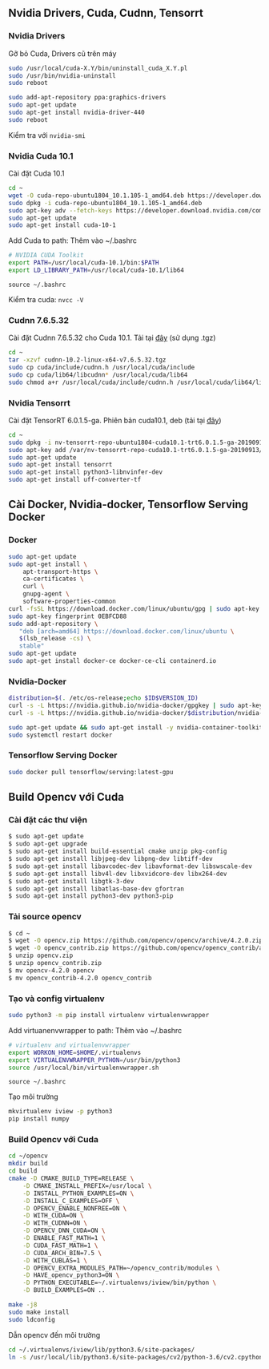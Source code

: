 ## Nvidia Drivers, Cuda, Cudnn, Tensorrt

### Nvidia Drivers

Gỡ bỏ Cuda, Drivers cũ trên máy

```bash
sudo /usr/local/cuda-X.Y/bin/uninstall_cuda_X.Y.pl
sudo /usr/bin/nvidia-uninstall
sudo reboot
```

```bash
sudo add-apt-repository ppa:graphics-drivers
sudo apt-get update
sudo apt-get install nvidia-driver-440
sudo reboot
```

Kiểm tra với `nvidia-smi`

### Nvidia Cuda 10.1

Cài đặt Cuda 10.1

```bash
cd ~
wget -O cuda-repo-ubuntu1804_10.1.105-1_amd64.deb https://developer.download.nvidia.com/compute/cuda/repos/ubuntu1804/x86_64/cuda-repo-ubuntu1804_10.1.105-1_amd64.deb
sudo dpkg -i cuda-repo-ubuntu1804_10.1.105-1_amd64.deb
sudo apt-key adv --fetch-keys https://developer.download.nvidia.com/compute/cuda/repos/ubuntu1804/x86_64/7fa2af80.pub
sudo apt-get update
sudo apt-get install cuda-10-1
```

Add Cuda to path: Thêm vào ~/.bashrc

```bash
# NVIDIA CUDA Toolkit
export PATH=/usr/local/cuda-10.1/bin:$PATH
export LD_LIBRARY_PATH=/usr/local/cuda-10.1/lib64
```

`source ~/.bashrc`

Kiểm tra cuda: `nvcc -V`

### Cudnn 7.6.5.32

Cài đặt Cudnn 7.6.5.32 cho Cuda 10.1. Tải tại [đây](https://developer.nvidia.com/cudnn) (sử dụng .tgz)

```bash
cd ~
tar -xzvf cudnn-10.2-linux-x64-v7.6.5.32.tgz
sudo cp cuda/include/cudnn.h /usr/local/cuda/include
sudo cp cuda/lib64/libcudnn* /usr/local/cuda/lib64
sudo chmod a+r /usr/local/cuda/include/cudnn.h /usr/local/cuda/lib64/libcudnn*
```

### Nvidia Tensorrt

Cài đặt TensorRT 6.0.1.5-ga. Phiên bản cuda10.1, deb (tải tại [đây](https://developer.nvidia.com/tensorrt))

```bash
cd ~
sudo dpkg -i nv-tensorrt-repo-ubuntu1804-cuda10.1-trt6.0.1.5-ga-20190913_1-1_amd64.deb
sudo apt-key add /var/nv-tensorrt-repo-cuda10.1-trt6.0.1.5-ga-20190913/7fa2af80.pub
sudo apt-get update
sudo apt-get install tensorrt
sudo apt-get install python3-libnvinfer-dev
sudo apt-get install uff-converter-tf
```


## Cài Docker, Nvidia-docker, Tensorflow Serving Docker

### Docker

```bash
sudo apt-get update
sudo apt-get install \
    apt-transport-https \
    ca-certificates \
    curl \
    gnupg-agent \
    software-properties-common
curl -fsSL https://download.docker.com/linux/ubuntu/gpg | sudo apt-key add -
sudo apt-key fingerprint 0EBFCD88
sudo add-apt-repository \
   "deb [arch=amd64] https://download.docker.com/linux/ubuntu \
   $(lsb_release -cs) \
   stable"
sudo apt-get update
sudo apt-get install docker-ce docker-ce-cli containerd.io
```

### Nvidia-Docker

```bash
distribution=$(. /etc/os-release;echo $ID$VERSION_ID)
curl -s -L https://nvidia.github.io/nvidia-docker/gpgkey | sudo apt-key add -
curl -s -L https://nvidia.github.io/nvidia-docker/$distribution/nvidia-docker.list | sudo tee /etc/apt/sources.list.d/nvidia-docker.list

sudo apt-get update && sudo apt-get install -y nvidia-container-toolkit
sudo systemctl restart docker
```

### Tensorflow Serving Docker

```bash
sudo docker pull tensorflow/serving:latest-gpu
```

## Build Opencv với Cuda

### Cài đặt các thư viện

```bash
$ sudo apt-get update
$ sudo apt-get upgrade
$ sudo apt-get install build-essential cmake unzip pkg-config
$ sudo apt-get install libjpeg-dev libpng-dev libtiff-dev
$ sudo apt-get install libavcodec-dev libavformat-dev libswscale-dev
$ sudo apt-get install libv4l-dev libxvidcore-dev libx264-dev
$ sudo apt-get install libgtk-3-dev
$ sudo apt-get install libatlas-base-dev gfortran
$ sudo apt-get install python3-dev python3-pip
```

### Tải source opencv

```bash
$ cd ~
$ wget -O opencv.zip https://github.com/opencv/opencv/archive/4.2.0.zip
$ wget -O opencv_contrib.zip https://github.com/opencv/opencv_contrib/archive/4.2.0.zip
$ unzip opencv.zip
$ unzip opencv_contrib.zip
$ mv opencv-4.2.0 opencv
$ mv opencv_contrib-4.2.0 opencv_contrib
```

### Tạo và config virtualenv

```bash
sudo python3 -m pip install virtualenv virtualenvwrapper
```

Add virtuanenvwrapper to path: Thêm vào ~/.bashrc

```bash
# virtualenv and virtualenvwrapper
export WORKON_HOME=$HOME/.virtualenvs
export VIRTUALENVWRAPPER_PYTHON=/usr/bin/python3
source /usr/local/bin/virtualenvwrapper.sh
```

`source ~/.bashrc`

Tạo môi trường

```bash
mkvirtualenv iview -p python3
pip install numpy
```

### Build Opencv với Cuda

```bash
cd ~/opencv
mkdir build
cd build
cmake -D CMAKE_BUILD_TYPE=RELEASE \
	-D CMAKE_INSTALL_PREFIX=/usr/local \
	-D INSTALL_PYTHON_EXAMPLES=ON \
	-D INSTALL_C_EXAMPLES=OFF \
	-D OPENCV_ENABLE_NONFREE=ON \
	-D WITH_CUDA=ON \
	-D WITH_CUDNN=ON \
	-D OPENCV_DNN_CUDA=ON \
	-D ENABLE_FAST_MATH=1 \
	-D CUDA_FAST_MATH=1 \
	-D CUDA_ARCH_BIN=7.5 \
	-D WITH_CUBLAS=1 \
	-D OPENCV_EXTRA_MODULES_PATH=~/opencv_contrib/modules \
	-D HAVE_opencv_python3=ON \
	-D PYTHON_EXECUTABLE=~/.virtualenvs/iview/bin/python \
	-D BUILD_EXAMPLES=ON ..
```

```bash
make -j8
sudo make install
sudo ldconfig
```

Dẫn opencv đến môi trường

```bash
cd ~/.virtualenvs/iview/lib/python3.6/site-packages/
ln -s /usr/local/lib/python3.6/site-packages/cv2/python-3.6/cv2.cpython-36m-x86_64-linux-gnu.so cv2.so
```
